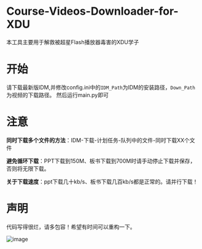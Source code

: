 # Course-Videos-Downloader-for-XDU
本工具主要用于解救被超星Flash播放器毒害的XDU学子
# 开始
请下载最新版IDM,并修改config.ini中的`IDM_Path`为IDM的安装路径，`Down_Path`为视频的下载路径。
然后运行main.py即可
# 注意
**同时下载多个文件的方法**：IDM-下载-计划任务-队列中的文件-同时下载XX个文件

**避免循环下载**：PPT下载到150M、板书下载到700M时请手动停止下载并保存，否则将无限下载。

**关于下载速度**：ppt下载几十kb/s、板书下载几百kb/s都是正常的。请并行下载！
# 声明
代码写得很烂，请多包容！希望有时间可以重构一下。

![image](https://user-images.githubusercontent.com/65484889/120161075-81ad5480-c229-11eb-99a8-8373ad3401b5.png)

